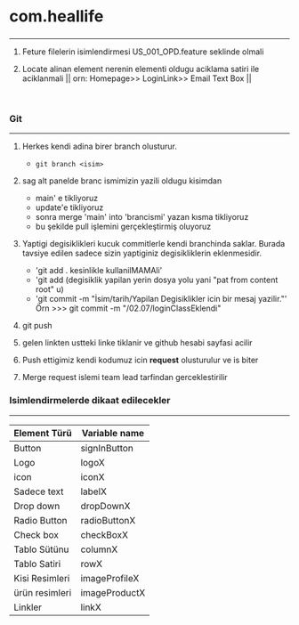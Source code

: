 # com.heallife
### 
***

1. Feture filelerin isimlendirmesi US_001_OPD.feature seklinde olmali

2. Locate alinan element nerenin elementi oldugu aciklama satiri ile aciklanmali
   || orn:  Homepage>> LoginLink>> Email Text Box ||

<br/>

### Git
***
1. Herkes kendi adina birer branch olusturur.
    * `git branch <isim>`

2. sag alt panelde branc ismimizin yazili oldugu kisimdan
    * main' e tikliyoruz
    * update'e tikliyoruz
    * sonra merge 'main' into 'brancismi' yazan kısma tikliyoruz
    * bu şekilde pull işlemini gerçekleştirmiş oluyoruz

3. Yaptigi degisiklikleri kucuk commitlerle kendi branchinda saklar. Burada tavsiye edilen sadece sizin yaptiginiz degisikliklerin eklenmesidir.
    * 'git add . kesinlikle kullanilMAMAli'
    * 'git add (degisiklik yapilan yerin  dosya yolu yani "pat from content root" u)
    * 'git commit -m "İsim/tarih/Yapilan Degisiklikler icin bir mesaj yazilir."'
      Örn >>> git commit -m "<Kendi isminiz>/02.07/loginClassEklendi"
4. git push

5. gelen linkten ustteki linke tiklanir ve github hesabi sayfasi acilir

6. Push ettigimiz kendi kodumuz icin **request** olusturulur ve is biter

7. Merge request islemi team lead tarfindan gerceklestirilir


### Isimlendirmelerde dikaat edilecekler
***
| Element Türü   | Variable name |
|----------------|--------------|
| Button         | signInButton |    
| Logo           | logoX         |
| icon           | iconX        |
| Sadece text    | labelX       |
| Drop down      | dropDownX    |
| Radio Button   | radioButtonX |
| Check box      | checkBoxX    |
| Tablo Sütünu   | columnX      |
| Tablo Satiri   | rowX         |
| Kisi Resimleri | imageProfileX |
| ürün resimleri | imageProductX |
| Linkler        | linkX        |
